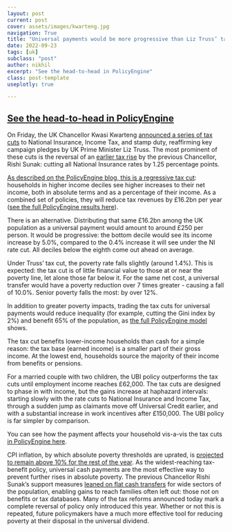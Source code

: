 ```yaml
---
layout: post
current: post
cover: assets/images/kwarteng.jpg
navigation: True
title: "Universal payments would be more progressive than Liz Truss’ tax cuts"
date: 2022-09-23
tags: [uk]
subclass: "post"
author: nikhil
excerpt: "See the head-to-head in PolicyEngine"
class: post-template
useplotly: true

---
```


## [See the head-to-head in PolicyEngine]((https://policyengine.org/uk/population-impact?dividend_basic_rate=7_5&dividend_higher_rate=32_5&NI_add_rate=2&NI_class_4_add_rate=2&NI_main_rate=12&NI_class_4_main_rate=9&dividend_additional_rate=38_1&basic_rate=19&sdlt_on_non_first_home_2_rate=0&sdlt_first_time_buyer_value_limit=625000&sdlt_on_first_time_buyer_homes_2_threshold=425000&add_rate=40))

On Friday, the UK Chancellor Kwasi Kwarteng [announced a series of tax cuts](https://assets.publishing.service.gov.uk/government/uploads/system/uploads/attachment_data/file/1105989/CCS207_CCS0822746402-001_SECURE_HMT_Autumn_Statement_2022_BOOK_Web_Accessible.pdf) to National Insurance, Income Tax, and stamp duty, reaffirming key campaign pledges by UK Prime Minister Liz Truss. The most prominent of these cuts is the reversal of an [earlier tax rise](https://www.gov.uk/government/publications/health-and-social-care-levy/health-and-social-care-levy) by the previous Chancellor, Rishi Sunak: cutting all National Insurance rates by 1.25 percentage points.

[As described on the PolicyEngine blog, this is a regressive tax cut](https://blog.policyengine.org/tax-cuts-in-prime-minister-trusss-growth-plan-2022-a4a862892dc1): households in higher income deciles see higher increases to their net income, both in absolute terms and as a percentage of their income. As a combined set of policies, they will reduce tax revenues by £16.2bn per year ([see the full PolicyEngine results here](https://policyengine.org/uk/population-impact?dividend_basic_rate=7_5&dividend_higher_rate=32_5&NI_add_rate=2&NI_class_4_add_rate=2&NI_main_rate=12&NI_class_4_main_rate=9&dividend_additional_rate=38_1&basic_rate=19&sdlt_on_non_first_home_2_rate=0&sdlt_first_time_buyer_value_limit=625000&sdlt_on_first_time_buyer_homes_2_threshold=425000&add_rate=40)).

There is an alternative. Distributing that same £16.2bn among the UK population as a universal payment would amount to around £250 per person. It would be progressive: the bottom decile would see its income increase by 5.0%, compared to the 0.4% increase it will see under the NI rate cut. All deciles below the eighth come out ahead on average.

<div>
  <script>
    $(document).ready(function(){
      $("#graph_graph_1_1").load("{{site.baseurl}}assets/markdown_assets/truss-tax-cuts/graph_1_1.html");
    });
  </script>
</div>
<div id = "graph_graph_1_1"></div>

<div>
  <script>
    $(document).ready(function(){
      $("#graph_graph_1_2").load("{{site.baseurl}}assets/markdown_assets/truss-tax-cuts/graph_1_2.html");
    });
  </script>
</div>
<div id = "graph_graph_1_2"></div>

Under Truss’ tax cut, the poverty rate falls slightly (around 1.4%). This is expected: the tax cut is of little financial value to those at or near the poverty line, let alone those far below it. For the same net cost, a universal transfer would have a poverty reduction over 7 times greater - causing a fall of 10.0%. Senior poverty falls the most: by over 12%.

<div>
  <script>
    $(document).ready(function(){
      $("#graph_graph_3_1").load("{{site.baseurl}}assets/markdown_assets/truss-tax-cuts/graph_3_1.html");
    });
  </script>
</div>
<div id = "graph_graph_3_1"></div>

In addition to greater poverty impacts, trading the tax cuts for universal payments would reduce inequality (for example, cutting the Gini index by 2%) and benefit 65% of the population, as [the full PolicyEngine model](https://policyengine.org/uk/population-impact?basic_rate=20&dividend_basic_rate=8_75&dividend_higher_rate=33_75&NI_add_rate=3_25&NI_class_4_add_rate=3_5&NI_main_rate=13_25&NI_class_4_main_rate=10_25&sdlt_on_non_first_home_2_rate=2&sdlt_first_time_buyer_value_limit=500000&sdlt_on_first_time_buyer_homes_2_threshold=300000&child_bi=4_3&adult_bi=4_3&senior_bi=4_3&dividend_additional_rate=39_35&baseline_basic_rate=19&baseline_dividend_basic_rate=7_5&baseline_dividend_higher_rate=32_5&baseline_NI_add_rate=2&baseline_NI_class_4_add_rate=2&baseline_NI_main_rate=12&baseline_NI_class_4_main_rate=9&baseline_sdlt_on_non_first_home_2_rate=0&baseline_sdlt_first_time_buyer_value_limit=625000&baseline_sdlt_on_first_time_buyer_homes_2_threshold=425000&baseline_dividend_additional_rate=38_1) shows.

The tax cut benefits lower-income households than cash for a  simple reason: the tax base (earned income) is a smaller part of their gross income. At the lowest end, households source the majority of their income from benefits or pensions.

<div>
  <script>
    $(document).ready(function(){
      $("#graph_graph_5_1").load("{{site.baseurl}}assets/markdown_assets/truss-tax-cuts/graph_5_1.html");
    });
  </script>
</div>
<div id = "graph_graph_5_1"></div>

For a married couple with two children, the UBI policy outperforms the tax cuts until employment income reaches £62,000. The tax cuts are designed to phase in with income, but the gains increase at haphazard intervals: starting slowly with the rate cuts to National Insurance and Income Tax, through a sudden jump as claimants move off Universal Credit earlier, and with a substantial increase in work incentives after £150,000. The UBI policy is far simpler by comparison.

<div>
  <script>
    $(document).ready(function(){
      $("#graph_graph_7_1").load("{{site.baseurl}}assets/markdown_assets/truss-tax-cuts/graph_7_1.html");
    });
  </script>
</div>
<div id = "graph_graph_7_1"></div>

<div>
  <script>
    $(document).ready(function(){
      $("#graph_graph_7_2").load("{{site.baseurl}}assets/markdown_assets/truss-tax-cuts/graph_7_2.html");
    });
  </script>
</div>
<div id = "graph_graph_7_2"></div>

You can see how the payment affects your household vis-a-vis the tax cuts [in PolicyEngine here](https://policyengine.org/uk/household?basic_rate=20&dividend_basic_rate=8_75&dividend_higher_rate=33_75&NI_add_rate=3_25&NI_class_4_add_rate=3_5&NI_main_rate=13_25&NI_class_4_main_rate=10_25&sdlt_on_non_first_home_2_rate=2&sdlt_first_time_buyer_value_limit=500000&sdlt_on_first_time_buyer_homes_2_threshold=300000&child_bi=4_3&adult_bi=4_3&senior_bi=4_3&dividend_additional_rate=39_35&baseline_basic_rate=19&baseline_dividend_basic_rate=7_5&baseline_dividend_higher_rate=32_5&baseline_NI_add_rate=2&baseline_NI_class_4_add_rate=2&baseline_NI_main_rate=12&baseline_NI_class_4_main_rate=9&baseline_sdlt_on_non_first_home_2_rate=0&baseline_sdlt_first_time_buyer_value_limit=625000&baseline_sdlt_on_first_time_buyer_homes_2_threshold=425000&baseline_dividend_additional_rate=38_1).

CPI inflation, by which absolute poverty thresholds are uprated, is [projected to remain above 10% for the rest of the year](https://www.bankofengland.co.uk/knowledgebank/will-inflation-in-the-uk-keep-rising). As the widest-reaching tax-benefit policy, universal cash payments are the most effective way to prevent further rises in absolute poverty. The previous Chancellor Rishi Sunak’s support measures [leaned on flat cash transfers](https://blog.policyengine.org/impact-of-the-chancellors-cost-of-living-support-package-5c4557b84696) for wide sectors of the population, enabling gains to reach families often left out: those not on benefits or tax databases. Many of the tax reforms announced today mark a complete reversal of policy only introduced this year. Whether or not this is repeated, future policymakers have a much more effective tool for reducing poverty at their disposal in the universal dividend.